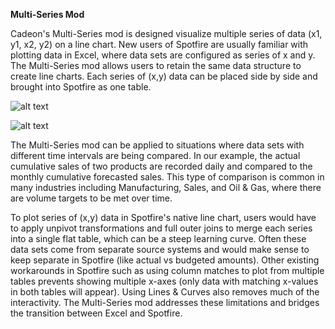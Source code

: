 **Multi-Series Mod**

Cadeon&#39;s Multi-Series mod is designed visualize multiple series of data (x1, y1, x2, y2) on a line chart. New users of Spotfire are usually familiar with plotting data in Excel, where data sets are configured as series of x and y. The Multi-Series mod allows users to retain the same data structure to create line charts. Each series of (x,y) data can be placed side by side and brought into Spotfire as one table.

![alt text](https://github.com/cadeonassociates/cadeon_modathon/Picture1.png?raw=true)

![alt text](https://github.com/cadeonassociates/cadeon_modathon/Picture2.png?raw=true)

The Multi-Series mod can be applied to situations where data sets with different time intervals are being compared. In our example, the actual cumulative sales of two products are recorded daily and compared to the monthly cumulative forecasted sales. This type of comparison is common in many industries including Manufacturing, Sales, and Oil &amp; Gas, where there are volume targets to be met over time.

To plot series of (x,y) data in Spotfire&#39;s native line chart, users would have to apply unpivot transformations and full outer joins to merge each series into a single flat table, which can be a steep learning curve. Often these data sets come from separate source systems and would make sense to keep separate in Spotfire (like actual vs budgeted amounts). Other existing workarounds in Spotfire such as using column matches to plot from multiple tables prevents showing multiple x-axes (only data with matching x-values in both tables will appear). Using Lines &amp; Curves also removes much of the interactivity. The Multi-Series mod addresses these limitations and bridges the transition between Excel and Spotfire.